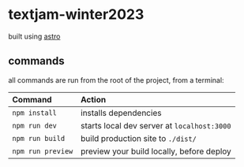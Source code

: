 # textjam-winter2023

built using [astro](https://astro.build)

## commands

all commands are run from the root of the project, from a terminal:

| Command           | Action                                      |
| :---------------- | :------------------------------------------ |
| `npm install`     | installs dependencies                       |
| `npm run dev`     | starts local dev server at `localhost:3000` |
| `npm run build`   | build production site to `./dist/`          |
| `npm run preview` | preview your build locally, before deploy   |

